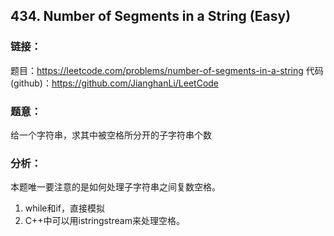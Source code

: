 ## 434. Number of Segments in a String (Easy)

### **链接**：
题目：https://leetcode.com/problems/number-of-segments-in-a-string
代码(github)：https://github.com/JianghanLi/LeetCode

### **题意**：
给一个字符串，求其中被空格所分开的子字符串个数

### **分析**：
本题唯一要注意的是如何处理子字符串之间复数空格。
1. while和if，直接模拟
2. C++中可以用istringstream来处理空格。